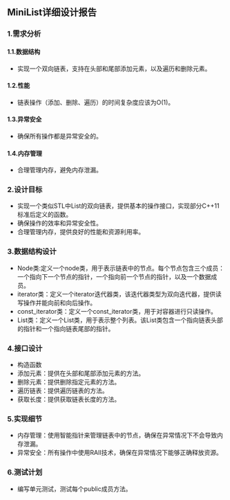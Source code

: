 ## MiniList详细设计报告
### 1.需求分析
#### 1.1.数据结构
+ 实现一个双向链表，支持在头部和尾部添加元素，以及遍历和删除元素。
#### 1.2.性能
+ 链表操作（添加、删除、遍历）的时间复杂度应该为O(1)。
#### 1.3.异常安全
+ 确保所有操作都是异常安全的。
#### 1.4.内存管理
+ 合理管理内存，避免内存泄漏。

### 2.设计目标
+ 实现一个类似STL中List的双向链表，提供基本的操作接口，实现部分C++11标准后定义的函数。
+ 确保操作的效率和异常安全性。
+ 合理管理内存，提供良好的性能和资源利用率。

### 3.数据结构设计
+ Node类:定义一个node类，用于表示链表中的节点。每个节点包含三个成员：一个指向下一个节点的指针，一个指向前一个节点的指针，以及一个数据成员。
+ iterator类：定义一个iterator迭代器类，该迭代器类型为双向迭代器，提供读写操作并能向前和向后操作。
+ const_iterator类：定义一个const_iterator类，用于对容器进行只读操作。
+ List类：定义一个List类，用于表示整个列表。该List类包含一个指向链表头部的指针和一个指向链表尾部的指针。

### 4.接口设计
+ 构造函数
+ 添加元素：提供在头部和尾部添加元素的方法。
+ 删除元素：提供删除指定元素的方法。
+ 遍历链表：提供遍历链表的方法。
+ 获取长度：提供获取链表长度的方法。

### 5.实现细节
+ 内存管理：使用智能指针来管理链表中的节点，确保在异常情况下不会导致内存泄漏。
+ 异常安全：所有操作中使用RAII技术，确保在异常情况下能够正确释放资源。

### 6.测试计划
+ 编写单元测试，测试每个public成员方法。